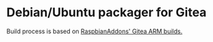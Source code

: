 # Debian/Ubuntu packager for Gitea

Build process is based on [RaspbianAddons' Gitea ARM builds.](https://github.com/ryanfortner/gitea-arm)
